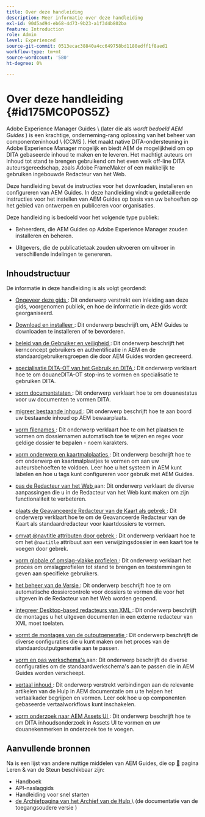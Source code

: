 ```yaml
---
title: Over deze handleiding
description: Meer informatie over deze handleiding
exl-id: 90d5ad94-eb68-4d73-9b23-a1f3d4b802ba
feature: Introduction
role: Admin
level: Experienced
source-git-commit: 0513ecac38840a4cc649758bd1180edff1f8aed1
workflow-type: tm+mt
source-wordcount: '580'
ht-degree: 0%

---
```


# Over deze handleiding {#id175MC0P0S5Z}

Adobe Experience Manager Guides \ (later die als *wordt bedoeld AEM Guides* \) is een krachtige, onderneming-rang oplossing van het beheer van componenteninhoud \ (CCMS \). Het maakt native DITA-ondersteuning in Adobe Experience Manager mogelijk en biedt AEM de mogelijkheid om op DITA gebaseerde inhoud te maken en te leveren. Het machtigt auteurs om inhoud tot stand te brengen gebruikend om het even welk off-line DITA auteursgereedschap, zoals Adobe FrameMaker of een makkelijk te gebruiken ingebouwde Redacteur van het Web.

Deze handleiding bevat de instructies voor het downloaden, installeren en configureren van AEM Guides. In deze handleiding vindt u gedetailleerde instructies voor het instellen van AEM Guides op basis van uw behoeften op het gebied van ontwerpen en publiceren voor organisaties.

Deze handleiding is bedoeld voor het volgende type publiek:

- Beheerders, die AEM Guides op Adobe Experience Manager zouden installeren en beheren.

- Uitgevers, die de publicatietaak zouden uitvoeren om uitvoer in verschillende indelingen te genereren.


## Inhoudstructuur

De informatie in deze handleiding is als volgt geordend:

- [ Ongeveer deze gids ](#id175MC0P0S5Z): Dit onderwerp verstrekt een inleiding aan deze gids, voorgenomen publiek, en hoe de informatie in deze gids wordt georganiseerd.

- [ Download en installeer ](download-install.md#): Dit onderwerp beschrijft om, AEM Guides te downloaden te installeren of te bevorderen.

- [ beleid van de Gebruiker en veiligheid ](user-admin-sec.md#): Dit onderwerp beschrijft het kernconcept gebruikers en authentificatie in AEM en de standaardgebruikersgroepen die door AEM Guides worden gecreeerd.

- [ specialisatie DITA-OT van het Gebruik en DITA ](dita-ot-specialization.md#): Dit onderwerp verklaart hoe te om douaneDITA-OT stop-ins te vormen en specialisatie te gebruiken DITA.

- [ vorm documentstaten ](customize-doc-state.md#): Dit onderwerp verklaart hoe te om douanestatus voor uw documenten te vormen DITA.

- [ migreer bestaande inhoud ](migrate-content.md#): Dit onderwerp beschrijft hoe te aan boord uw bestaande inhoud op AEM bewaarplaats.

- [ vorm filenames ](conf-file-names.md#): Dit onderwerp verklaart hoe te om het plaatsen te vormen om dossiernamen automatisch toe te wijzen en regex voor geldige dossier te bepalen - noem karakters.

- [ vorm onderwerp en kaartmalplaatjes ](conf-template-tags.md#): Dit onderwerp beschrijft hoe te om onderwerp en kaartmalplaatjes te vormen om aan uw auteursbehoeften te voldoen. Leer hoe u het systeem in AEM kunt labelen en hoe u tags kunt configureren voor gebruik met AEM Guides.

- [ pas de Redacteur van het Web ](conf-web-editor.md#) aan: Dit onderwerp verklaart de diverse aanpassingen die u in de Redacteur van het Web kunt maken om zijn functionaliteit te verbeteren.

- [ plaats de Geavanceerde Redacteur van de Kaart als gebrek ](conf-map-editor.md#id194GHE0I0CW): Dit onderwerp verklaart hoe te om de Geavanceerde Redacteur van de Kaart als standaardredacteur voor kaartdossiers te vormen.

- [ omvat @navtitle attributen door gebrek ](auto-add-navtitle.md#): Dit onderwerp verklaart hoe te om het `@navtitle` attribuut aan een verwijzingsdossier in een kaart toe te voegen door gebrek.

- [ vorm globale of omslag-vlakke profielen ](conf-folder-level.md#): Dit onderwerp verklaart het proces om omslagprofielen tot stand te brengen en toestemmingen te geven aan specifieke gebruikers.

- [ het beheer van de Versie ](version-management.md#): Dit onderwerp beschrijft hoe te om automatische dossiercontrole voor dossiers te vormen die voor het uitgeven in de Redacteur van het Web worden geopend.

- [ integreer Desktop-based redacteurs van XML ](integrate-desktop-editors.md#): Dit onderwerp beschrijft de montages u het uitgeven documenten in een externe redacteur van XML moet toelaten.

- [ vormt de montages van de outputgeneratie ](conf-output-generation.md#): Dit onderwerp beschrijft de diverse configuraties die u kunt maken om het proces van de standaardoutputgeneratie aan te passen.

- [ vorm en pas werkschema&#39;s ](customize-workflows.md#) aan: Dit onderwerp beschrijft de diverse configuraties om de standaardwerkschema&#39;s aan te passen die in AEM Guides worden verscheept.

- [ vertaal inhoud ](translation.md#): Dit onderwerp verstrekt verbindingen aan de relevante artikelen van de Hulp in AEM documentatie om u te helpen het vertaalkader begrijpen en vormen. Leer ook hoe u op componenten gebaseerde vertaalworkflows kunt inschakelen.

- [ vorm onderzoek naar AEM Assets UI ](conf-dita-search.md#): Dit onderwerp beschrijft hoe te om DITA inhoudsonderzoek in Assets UI te vormen en uw douanekenmerken in onderzoek toe te voegen.


## Aanvullende bronnen

Na is een lijst van andere nuttige middelen van AEM Guides, die op [&#128279;](https://helpx.adobe.com/nl/support/xml-documentation-for-experience-manager.html) pagina Leren &amp; van de Steun beschikbaar zijn:

- Handboek
- API-naslaggids
- Handleiding voor snel starten
- [ de Archiefpagina van het Archief van de Hulp ](https://helpx.adobe.com/nl/xml-documentation-for-experience-manager/archive.html) \ (de documentatie van de toegangsoudere versie \)
